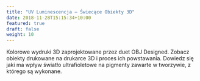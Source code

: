 ```yaml
---
title: "UV Luminescencja – Świecące Obiekty 3D"
date: 2018-11-28T15:15:34+10:00
featured: true
draft: false
weight: 10
---
```


Kolorowe wydruki 3D zaprojektowane przez duet OBJ Designed. Zobacz obiekty drukowane na drukarce 3D i proces ich powstawania. Dowiedz się jaki ma wpływ światło ultrafioletowe na pigmenty zawarte w tworzywie, z którego są wykonane.